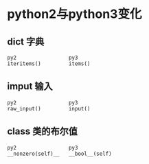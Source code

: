 python2与python3变化
====================

## dict 字典

    py2                 py3
    iteritems()         items()

## imput 输入

    py2                 py3
    raw_input()         input()


## class 类的布尔值

    py2                 py3
    __nonzero(self)__   __bool__(self)
